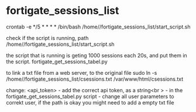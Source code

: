 # fortigate_sessions_list



crontab -e
*/5 * * * * /bin/bash /home/<user>/fortigate_sessions_list/start_script.sh

check if the script is running, path
/home/<user>/fortigate_sessions_list/start_script.sh

the script that is running is geting 1000 sessions each 20s, and put them in the script.
fortigate_get_sessions_tabel.py

to link a txt file from a web server, to the original file
sudo ln -s /home/<user>/fortigate_sessions_list/csessions.txt /var/www/html/csessions.txt

change:
<api_token> - add the correct api token, as a string<br \>
<ip address:port> - in the fortigate_get_sessions_tabel.py script
<user> - change all user parameters to correkt user, if the path is okay
you might need to add a empty txt file
